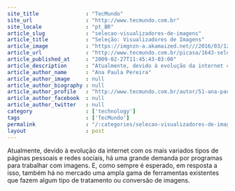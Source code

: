 ```yaml
---
site_title               : "TecMundo"
site_url                 : "http://www.tecmundo.com.br"
site_locale              : "pt_BR"
article_slug             : "selecao-visualizadores-de-imagens"
article_title            : "Seleção: Visualizadores de Imagens"
article_image            : "https://imgnzn-a.akamaized.net///2016/03/12/12155304674004-t1200x480.jpg"
article_url              : "http://www.tecmundo.com.br/picasa/1643-selecao-visualizadores-de-imagens.htm"
article_published_at     : "2009-02-27T11:45:43-03:00"
article_description      : "Atualmente, devido à evolução da internet com os mais variados tipos de páginas pessoais e redes sociais, há uma grande demanda por programas para trabalhar com imagens. E, como sempre é esperado, em resposta a isso, também há no mercado uma ampla gama de ferramentas existentes que fazem algum tipo de tratamento ou conversão de imagens."
article_author_name      : "Ana Paula Pereira"
article_author_image     : null
article_author_biography : null
article_author_profile   : "http://www.tecmundo.com.br/autor/51-ana-paula-pereira/"
article_author_facebook  : null
article_author_twitter   : null
category                 : ['technology']
tags                     : ['TecMundo']
permalink                : "/:categories/selecao-visualizadores-de-imagens/"
layout                   : post
---
```


Atualmente, devido à evolução da internet com os mais variados tipos de páginas pessoais e redes sociais, há uma grande demanda por programas para trabalhar com imagens. E, como sempre é esperado, em resposta a isso, também há no mercado uma ampla gama de ferramentas existentes que fazem algum tipo de tratamento ou conversão de imagens.
